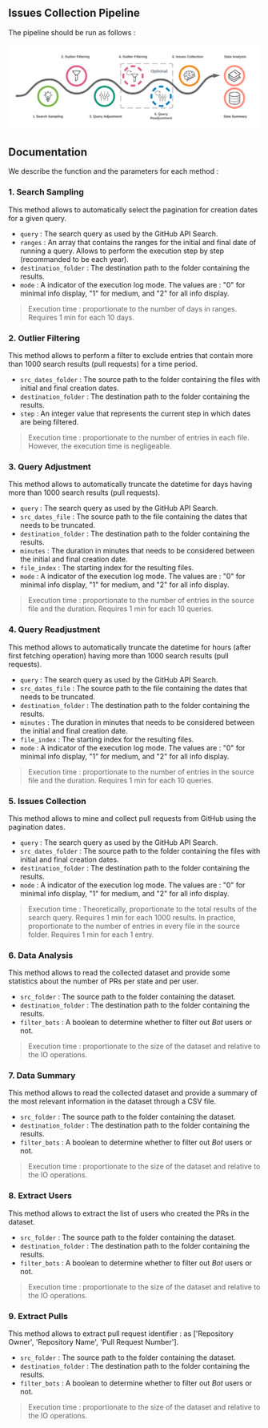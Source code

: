 ## Issues Collection Pipeline
The pipeline should be run as follows :

![alt text](https://github.com/HocineREBT/GitHub-Miner/blob/main/Issues-Collection/Pipeline-Process/Issues-Collection-Process.png?raw=true)

## Documentation
We describe the function and the parameters for each method :

### 1. Search Sampling
This method allows to automatically select the pagination for creation dates for a given query.
- `query` : The search query as used by the GitHub API Search.
- `ranges` : An array that contains the ranges for the initial and final date of running a query. Allows to perform the execution step by step (recommanded to be each year).
- `destination_folder` : The destination path to the folder containing the results.
- `mode` : A indicator of the execution log mode. The values are : "0" for minimal info display, "1" for medium, and "2" for all info display.

> Execution time : proportionate to the number of days in ranges. Requires 1 min for each 10 days.

### 2. Outlier Filtering
This method allows to perform a filter to exclude entries that contain more than 1000 search results (pull requests) for a time period.
- `src_dates_folder` : The source path to the folder containing the files with initial and final creation dates.
- `destination_folder` : The destination path to the folder containing the results.
- `step` : An integer value that represents the current step in which dates are being filtered.

> Execution time : proportionate to the number of entries in each file. However, the execution time is negligeable.

### 3. Query Adjustment
This method allows to automatically truncate the datetime for days having more than 1000 search results (pull requests).
- `query` : The search query as used by the GitHub API Search.
- `src_dates_file` : The source path to the file containing the dates that needs to be truncated.
- `destination_folder` : The destination path to the folder containing the results.
- `minutes` : The duration in minutes that needs to be considered between the initial and final creation date.
- `file_index` : The starting index for the resulting files.
- `mode` : A indicator of the execution log mode. The values are : "0" for minimal info display, "1" for medium, and "2" for all info display.

> Execution time : proportionate to the number of entries in the source file and the duration. Requires 1 min for each 10 queries.

### 4. Query Readjustment
This method allows to automatically truncate the datetime for hours (after first fetching operation) having more than 1000 search results (pull requests).
- `query` : The search query as used by the GitHub API Search.
- `src_dates_file` : The source path to the file containing the dates that needs to be truncated.
- `destination_folder` : The destination path to the folder containing the results.
- `minutes` : The duration in minutes that needs to be considered between the initial and final creation date.
- `file_index` : The starting index for the resulting files.
- `mode` : A indicator of the execution log mode. The values are : "0" for minimal info display, "1" for medium, and "2" for all info display.

> Execution time : proportionate to the number of entries in the source file and the duration. Requires 1 min for each 10 queries.

### 5. Issues Collection
This method allows to mine and collect pull requests from GitHub using the pagination dates.
- `query` : The search query as used by the GitHub API Search.
- `src_dates_folder` : The source path to the folder containing the files with initial and final creation dates.
- `destination_folder` : The destination path to the folder containing the results.
- `mode` : A indicator of the execution log mode. The values are : "0" for minimal info display, "1" for medium, and "2" for all info display.

> Execution time : Theoretically, proportionate to the total results of the search query. Requires 1 min for each 1000 results. In practice, proportionate to the number of entries in every file in the source folder. Requires 1 min for each 1 entry.


### 6. Data Analysis
This method allows to read the collected dataset and provide some statistics about the number of PRs per state and per user.
- `src_folder` : The source path to the folder containing the dataset.
- `destination_folder` : The destination path to the folder containing the results.
- `filter_bots` : A boolean to determine whether to filter out *Bot* users or not.

> Execution time : proportionate to the size of the dataset and relative to the IO operations.

### 7. Data Summary
This method allows to read the collected dataset and provide a summary of the most relevant information in the dataset through a CSV file.
- `src_folder` : The source path to the folder containing the dataset.
- `destination_folder` : The destination path to the folder containing the results.
- `filter_bots` : A boolean to determine whether to filter out *Bot* users or not.

> Execution time : proportionate to the size of the dataset and relative to the IO operations.

### 8. Extract Users
This method allows to extract the list of users who created the PRs in the dataset.
- `src_folder` : The source path to the folder containing the dataset.
- `destination_folder` : The destination path to the folder containing the results.
- `filter_bots` : A boolean to determine whether to filter out *Bot* users or not.

> Execution time : proportionate to the size of the dataset and relative to the IO operations.

### 9. Extract Pulls
This method allows to extract pull request identifier : as ['Repository Owner', 'Repository Name', 'Pull Request Number'].
- `src_folder` : The source path to the folder containing the dataset.
- `destination_folder` : The destination path to the folder containing the results.
- `filter_bots` : A boolean to determine whether to filter out *Bot* users or not.

> Execution time : proportionate to the size of the dataset and relative to the IO operations.
